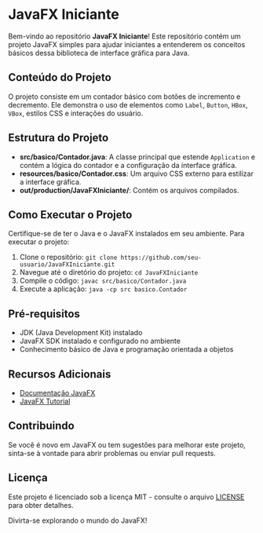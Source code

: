 # JavaFX Iniciante

Bem-vindo ao repositório **JavaFX Iniciante**! Este repositório contém um projeto JavaFX simples para ajudar iniciantes a entenderem os conceitos básicos dessa biblioteca de interface gráfica para Java.

## Conteúdo do Projeto

O projeto consiste em um contador básico com botões de incremento e decremento. Ele demonstra o uso de elementos como `Label`, `Button`, `HBox`, `VBox`, estilos CSS e interações do usuário.

## Estrutura do Projeto

- **src/basico/Contador.java**: A classe principal que estende `Application` e contém a lógica do contador e a configuração da interface gráfica.
- **resources/basico/Contador.css**: Um arquivo CSS externo para estilizar a interface gráfica.
- **out/production/JavaFXIniciante/**: Contém os arquivos compilados.

## Como Executar o Projeto

Certifique-se de ter o Java e o JavaFX instalados em seu ambiente. Para executar o projeto:

1. Clone o repositório: `git clone https://github.com/seu-usuario/JavaFXIniciante.git`
2. Navegue até o diretório do projeto: `cd JavaFXIniciante`
3. Compile o código: `javac src/basico/Contador.java`
4. Execute a aplicação: `java -cp src basico.Contador`

## Pré-requisitos

- JDK (Java Development Kit) instalado
- JavaFX SDK instalado e configurado no ambiente
- Conhecimento básico de Java e programação orientada a objetos

## Recursos Adicionais

- [Documentação JavaFX](https://openjfx.io/documentation/)
- [JavaFX Tutorial](https://docs.oracle.com/javafx/2/get_started/jfxpub-get_started.htm)

## Contribuindo

Se você é novo em JavaFX ou tem sugestões para melhorar este projeto, sinta-se à vontade para abrir problemas ou enviar pull requests.

## Licença

Este projeto é licenciado sob a licença MIT - consulte o arquivo [LICENSE](LICENSE) para obter detalhes.

Divirta-se explorando o mundo do JavaFX!
